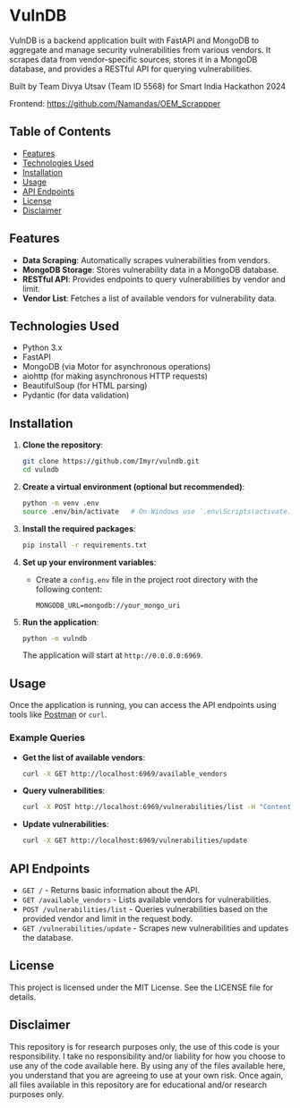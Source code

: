 # VulnDB

VulnDB is a backend application built with FastAPI and MongoDB to aggregate and manage security vulnerabilities from various vendors. It scrapes data from vendor-specific sources, stores it in a MongoDB database, and provides a RESTful API for querying vulnerabilities.

Built by Team Divya Utsav (Team ID 5568) for Smart India Hackathon 2024

Frontend: https://github.com/Namandas/OEM_Scrappper

## Table of Contents

- [Features](#features)
- [Technologies Used](#technologies-used)
- [Installation](#installation)
- [Usage](#usage)
- [API Endpoints](#api-endpoints)
- [License](#license)
- [Disclaimer](#disclaimer)

## Features

- **Data Scraping**: Automatically scrapes vulnerabilities from vendors.
- **MongoDB Storage**: Stores vulnerability data in a MongoDB database.
- **RESTful API**: Provides endpoints to query vulnerabilities by vendor and limit.
- **Vendor List**: Fetches a list of available vendors for vulnerability data.

## Technologies Used

- Python 3.x
- FastAPI
- MongoDB (via Motor for asynchronous operations)
- aiohttp (for making asynchronous HTTP requests)
- BeautifulSoup (for HTML parsing)
- Pydantic (for data validation)

## Installation

1. **Clone the repository**:

   ```bash
   git clone https://github.com/Imyr/vulndb.git
   cd vulndb
   ```

2. **Create a virtual environment (optional but recommended)**:

   ```bash
   python -m venv .env
   source .env/bin/activate   # On Windows use `.env\Scripts\activate.bat`
   ```

3. **Install the required packages**:

   ```bash
   pip install -r requirements.txt
   ```

4. **Set up your environment variables**:
   - Create a `config.env` file in the project root directory with the following content:

     ```plaintext
     MONGODB_URL=mongodb://your_mongo_uri
     ```

5. **Run the application**:

   ```bash
   python -m vulndb
   ```

   The application will start at `http://0.0.0.0:6969`.

## Usage

Once the application is running, you can access the API endpoints using tools like [Postman](https://www.postman.com/) or `curl`. 

### Example Queries

- **Get the list of available vendors**:

   ```bash
   curl -X GET http://localhost:6969/available_vendors
   ```

- **Query vulnerabilities**:

   ```bash
   curl -X POST http://localhost:6969/vulnerabilities/list -H "Content-Type: application/json" -d '{"vendor": "Cisco", "limit": 10}'
   ```

- **Update vulnerabilities**:

   ```bash
   curl -X GET http://localhost:6969/vulnerabilities/update
   ```

## API Endpoints

- `GET /` - Returns basic information about the API.
- `GET /available_vendors` - Lists available vendors for vulnerabilities.
- `POST /vulnerabilities/list` - Queries vulnerabilities based on the provided vendor and limit in the request body.
- `GET /vulnerabilities/update` - Scrapes new vulnerabilities and updates the database.

## License

This project is licensed under the MIT License. See the LICENSE file for details.

## Disclaimer

This repository is for research purposes only, the use of this code is your responsibility. I take no responsibility and/or liability for how you choose to use any of the code available here. By using any of the files available here, you understand that you are agreeing to use at your own risk. Once again, all files available in this repository are for educational and/or research purposes only.

